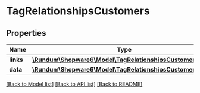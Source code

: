 # TagRelationshipsCustomers

## Properties
Name | Type | Description | Notes
------------ | ------------- | ------------- | -------------
**links** | [**\Rundum\Shopware6\Model\TagRelationshipsCustomersLinks**](TagRelationshipsCustomersLinks.md) |  | [optional] 
**data** | [**\Rundum\Shopware6\Model\TagRelationshipsCustomersData[]**](TagRelationshipsCustomersData.md) |  | [optional] 

[[Back to Model list]](../../README.md#documentation-for-models) [[Back to API list]](../../README.md#documentation-for-api-endpoints) [[Back to README]](../../README.md)

